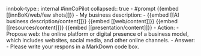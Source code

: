 innbok-type:: internal
#innCoPilot
collapsed:: true
	- #prompt {{embed [[innBoK/web/few shots]]}}
		- My business description:
		- {{embed [[AI business description/content]]}} {{embed [[web/content]]}} {{embed [[resources/content]]}} {{embed [[presentation/content]]}}
		- Action:
		- Propose web: the online platform or digital presence of a business model, which includes websites, social media, and other online channels.
		- Answer:
		- Please write your respons in a MarkDown code box.




